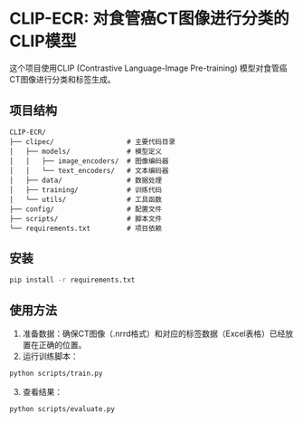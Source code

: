 # CLIP-ECR: 对食管癌CT图像进行分类的CLIP模型

这个项目使用CLIP (Contrastive Language-Image Pre-training) 模型对食管癌CT图像进行分类和标签生成。

## 项目结构

```
CLIP-ECR/
├── clipec/                  # 主要代码目录
│   ├── models/              # 模型定义
│   │   ├── image_encoders/  # 图像编码器
│   │   └── text_encoders/   # 文本编码器
│   ├── data/                # 数据处理
│   ├── training/            # 训练代码
│   └── utils/               # 工具函数
├── config/                  # 配置文件
├── scripts/                 # 脚本文件
└── requirements.txt         # 项目依赖
```

## 安装

```bash
pip install -r requirements.txt
```

## 使用方法

1. 准备数据：确保CT图像（.nrrd格式）和对应的标签数据（Excel表格）已经放置在正确的位置。
2. 运行训练脚本：

```bash
python scripts/train.py
```

3. 查看结果：

```bash
python scripts/evaluate.py
``` 
